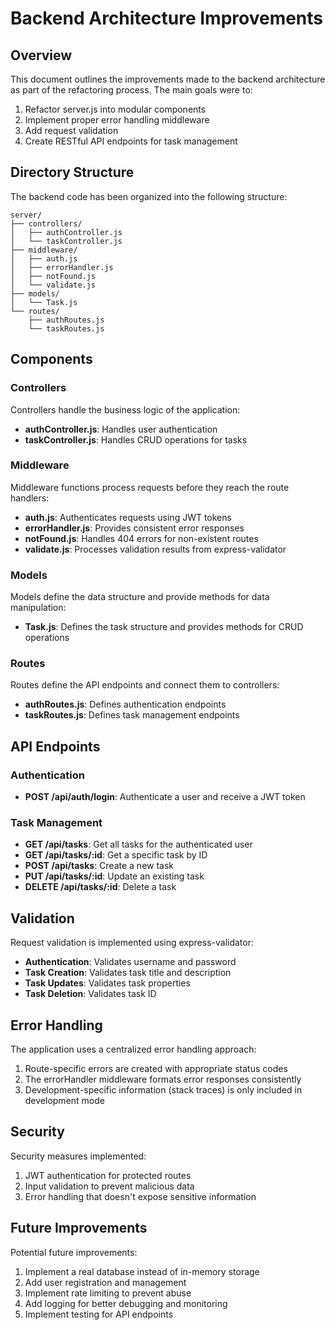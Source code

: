 # Backend Architecture Improvements

## Overview
This document outlines the improvements made to the backend architecture as part of the refactoring process. The main goals were to:

1. Refactor server.js into modular components
2. Implement proper error handling middleware
3. Add request validation
4. Create RESTful API endpoints for task management

## Directory Structure
The backend code has been organized into the following structure:

```
server/
├── controllers/
│   ├── authController.js
│   └── taskController.js
├── middleware/
│   ├── auth.js
│   ├── errorHandler.js
│   ├── notFound.js
│   └── validate.js
├── models/
│   └── Task.js
└── routes/
    ├── authRoutes.js
    └── taskRoutes.js
```

## Components

### Controllers
Controllers handle the business logic of the application:

- **authController.js**: Handles user authentication
- **taskController.js**: Handles CRUD operations for tasks

### Middleware
Middleware functions process requests before they reach the route handlers:

- **auth.js**: Authenticates requests using JWT tokens
- **errorHandler.js**: Provides consistent error responses
- **notFound.js**: Handles 404 errors for non-existent routes
- **validate.js**: Processes validation results from express-validator

### Models
Models define the data structure and provide methods for data manipulation:

- **Task.js**: Defines the task structure and provides methods for CRUD operations

### Routes
Routes define the API endpoints and connect them to controllers:

- **authRoutes.js**: Defines authentication endpoints
- **taskRoutes.js**: Defines task management endpoints

## API Endpoints

### Authentication
- **POST /api/auth/login**: Authenticate a user and receive a JWT token

### Task Management
- **GET /api/tasks**: Get all tasks for the authenticated user
- **GET /api/tasks/:id**: Get a specific task by ID
- **POST /api/tasks**: Create a new task
- **PUT /api/tasks/:id**: Update an existing task
- **DELETE /api/tasks/:id**: Delete a task

## Validation
Request validation is implemented using express-validator:

- **Authentication**: Validates username and password
- **Task Creation**: Validates task title and description
- **Task Updates**: Validates task properties
- **Task Deletion**: Validates task ID

## Error Handling
The application uses a centralized error handling approach:

1. Route-specific errors are created with appropriate status codes
2. The errorHandler middleware formats error responses consistently
3. Development-specific information (stack traces) is only included in development mode

## Security
Security measures implemented:

1. JWT authentication for protected routes
2. Input validation to prevent malicious data
3. Error handling that doesn't expose sensitive information

## Future Improvements
Potential future improvements:

1. Implement a real database instead of in-memory storage
2. Add user registration and management
3. Implement rate limiting to prevent abuse
4. Add logging for better debugging and monitoring
5. Implement testing for API endpoints